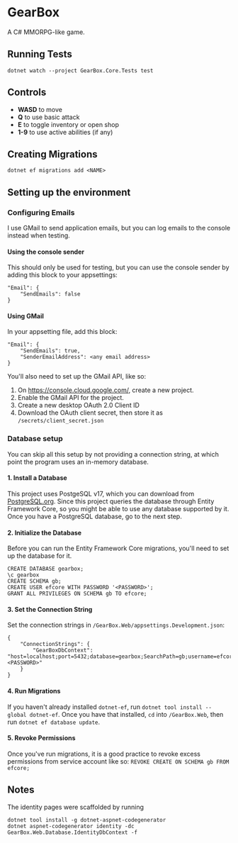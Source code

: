 # GearBox
A C# MMORPG-like game.

## Running Tests
`dotnet watch --project GearBox.Core.Tests test`

## Controls

- **WASD** to move 
- **Q** to use basic attack
- **E** to toggle inventory or open shop
- **1-9** to use active abilities (if any)

## Creating Migrations
`dotnet ef migrations add <NAME>`

## Setting up the environment

### Configuring Emails
I use GMail to send application emails, but you can log emails to the console instead when testing.

#### Using the console sender
This should only be used for testing, but you can use the console sender by adding this block to your appsettings:
```
"Email": {
    "SendEmails": false
}
```

#### Using GMail
In your appsetting file, add this block:
```
"Email": {
    "SendEmails": true,
    "SenderEmailAddress": <any email address>
}
```

You'll also need to set up the GMail API, like so:

1. On https://console.cloud.google.com/, create a new project.
2. Enable the GMail API for the project.
3. Create a new desktop OAuth 2.0 Client ID
4. Download the OAuth client secret, then store it as `/secrets/client_secret.json`

### Database setup
You can skip all this setup by not providing a connection string,
at which point the program uses an in-memory database.

#### 1. Install a Database
This project uses PostgeSQL v17, which you can download from [PostgreSQL.org](https://www.postgresql.org/download/).
Since this project queries the database through Entity Framework Core,
so you might be able to use any database supported by it.
Once you have a PostgreSQL database, go to the next step.

#### 2. Initialize the Database
Before you can run the Entity Framework Core migrations,
you'll need to set up the database for it.
```
CREATE DATABASE gearbox;
\c gearbox
CREATE SCHEMA gb;
CREATE USER efcore WITH PASSWORD '<PASSWORD>';
GRANT ALL PRIVILEGES ON SCHEMA gb TO efcore;
```

#### 3. Set the Connection String
Set the connection strings in `/GearBox.Web/appsettings.Development.json`:
```
{
    "ConnectionStrings": {
        "GearBoxDbContext": "host=localhost;port=5432;database=gearbox;SearchPath=gb;username=efcore;password=<PASSWORD>"
    }
}
```

#### 4. Run Migrations
If you haven't already installed `dotnet-ef`, run `dotnet tool install --global dotnet-ef`.
Once you have that installed, `cd` into `/GearBox.Web`, then run 
`dotnet ef database update`.

#### 5. Revoke Permissions
Once you've run migrations, it is a good practice to revoke excess permissions from service account like so:
`REVOKE CREATE ON SCHEMA gb FROM efcore;`

## Notes
The identity pages were scaffolded by running 
```
dotnet tool install -g dotnet-aspnet-codegenerator
dotnet aspnet-codegenerator identity -dc GearBox.Web.Database.IdentityDbContext -f
```